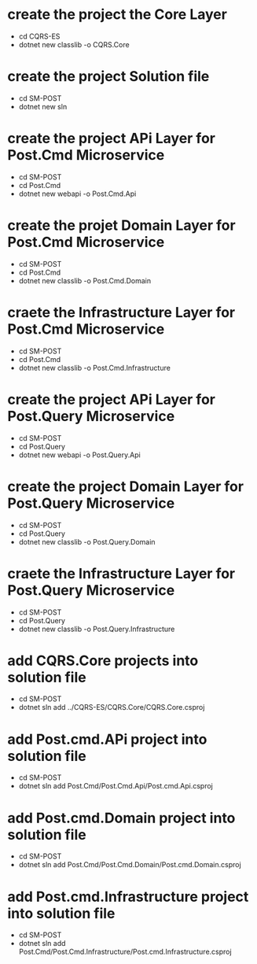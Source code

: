 # create the project the Core Layer
- cd CQRS-ES
- dotnet new classlib -o CQRS.Core

# create the project Solution file
- cd SM-POST
- dotnet new sln

# create the project APi Layer for Post.Cmd Microservice
- cd SM-POST
- cd Post.Cmd
- dotnet new webapi -o Post.Cmd.Api

# create the projet Domain Layer for Post.Cmd Microservice
- cd SM-POST
- cd Post.Cmd
- dotnet new classlib -o Post.Cmd.Domain


# craete the Infrastructure Layer for Post.Cmd Microservice
- cd SM-POST
- cd Post.Cmd
- dotnet new classlib -o Post.Cmd.Infrastructure


# create the project APi Layer for Post.Query Microservice
- cd SM-POST
- cd Post.Query
- dotnet new webapi -o Post.Query.Api

# create the project Domain Layer for Post.Query Microservice
- cd SM-POST
- cd Post.Query
- dotnet new classlib -o Post.Query.Domain

# craete the Infrastructure Layer for Post.Query Microservice
- cd SM-POST
- cd Post.Query
- dotnet new classlib -o Post.Query.Infrastructure

# add CQRS.Core projects into solution file
- cd SM-POST
- dotnet sln add ../CQRS-ES/CQRS.Core/CQRS.Core.csproj

# add Post.cmd.APi project into solution file
- cd SM-POST
- dotnet sln add Post.Cmd/Post.Cmd.Api/Post.cmd.Api.csproj

# add Post.cmd.Domain project into solution file
- cd SM-POST
- dotnet sln add Post.Cmd/Post.Cmd.Domain/Post.cmd.Domain.csproj

# add Post.cmd.Infrastructure project into solution file
- cd SM-POST
- dotnet sln add Post.Cmd/Post.Cmd.Infrastructure/Post.cmd.Infrastructure.csproj